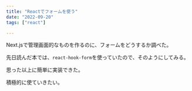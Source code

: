 ```yaml
---
title: "Reactでフォームを使う"
date: "2022-09-20"
tags: ["react"]

---
```


Next.jsで管理画面的なものを作るのに、フォームをどうするか調べた。

先日読んだ本では、`react-hook-form`を使っていたので、そのようにしてみる。

思った以上に簡単に実装できた。

積極的に使ていきたい。
